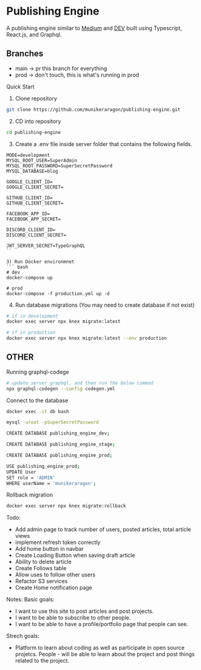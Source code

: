 # Publishing Engine
A publishing engine similar to [Medium](https://medium.com/) and [DEV](https://dev.to/) built using
Typescript, React.js, and Graphql.

## Branches 
- main -> pr this branch for everything
- prod -> don't touch, this is what's running in prod


Quick Start
1) Clone repository
``` bash 
git clone https://github.com/munikeraragon/publishing-engine.git
```

2) CD into repository
``` bash
cd publishing-engine
```

3) Create a .env file inside server folder that contains the following fields.
```
MODE=development
MYSQL_ROOT_USER=SuperAdmin
MYSQL_ROOT_PASSWORD=SuperSecretPassword
MYSQL_DATABASE=blog

GOOGLE_CLIENT_ID=
GOOGLE_CLIENT_SECRET=

GITHUB_CLIENT_ID= 
GITHUB_CLIENT_SECRET=

FACEBOOK_APP_ID=
FACEBOOK_APP_SECRET=

DISCORD_CLIENT_ID=
DISCORD_CLIENT_SECRET=

JWT_SERVER_SECRET=TypeGraphQL
``

3) Run Docker environmnet
``` bash
# dev
docker-compose up

# prod
docker-compose -f production.yml up -d
```

4) Run database migrations (You may need to create database if not exist)
``` bash
# if in development
docker exec server npx knex migrate:latest

# if in production
docker exec server npx knex migrate:latest --env production
```


## OTHER

Running graphql-codege
``` bash
# update server graphql, and then run the below commad
npx graphql-codegen --config codegen.yml
```

Connect to the database
``` bash
docker exec -it db bash

mysql -uroot -pSuperSecretPassword

CREATE DATABASE publishing_engine_dev;

CREATE DATABASE publishing_engine_stage;

CREATE DATABASE publishing_engine_prod;

USE publishing_engine_prod;
UPDATE User
SET role = 'ADMIN'
WHERE userName = 'munikeraragon';
```

Rollback migration
``` bash
docker exec server npx knex migrate:rollback
```

Todo:
- Add admin page to track number of users, posted articles, total article views
- implement refresh token correctly
- Add home button in navbar
- Create Loading Button when saving draft article
- Ability to delete article
- Create Follows table
- Allow uses to follow other users
- Refactor S3 services
- Create Home notification page


Notes:
Basic goals:
- I want to use this site to post articles and post projects.
- I want to be able to subscribe to other people.
- I want to be able to have a profile/portfolio page that people can see.

Strech goals:
- Platform to learn about coding as well as participate in open source projetcs.
 People - will be able to learn about the project and post things related to the project.